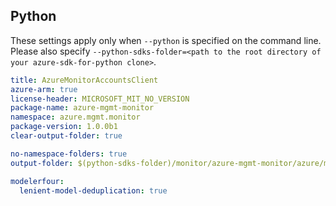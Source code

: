 ## Python

These settings apply only when `--python` is specified on the command line.
Please also specify `--python-sdks-folder=<path to the root directory of your azure-sdk-for-python clone>`.

``` yaml $(python)
title: AzureMonitorAccountsClient
azure-arm: true
license-header: MICROSOFT_MIT_NO_VERSION
package-name: azure-mgmt-monitor
namespace: azure.mgmt.monitor
package-version: 1.0.0b1
clear-output-folder: true
```

``` yaml $(python)
no-namespace-folders: true
output-folder: $(python-sdks-folder)/monitor/azure-mgmt-monitor/azure/mgmt/monitor
```

``` yaml $(python)
modelerfour:
  lenient-model-deduplication: true
```
